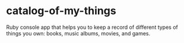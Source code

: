 # catalog-of-my-things
Ruby console app that helps you to keep a record of different types of things you own: books, music albums, movies, and games.
